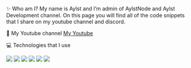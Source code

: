 ✨ Who am I?
My name is Aylst and I’m admin of AylstNode and Aylst Development channel. On this page you will find all of the code snippets that I share on my youtube channel and discord.

🔗 My Youtube channel
[My Youtube](https://www.youtube.com/@AylstNode/featured)

💻 Technologies that I use

[](https://user-images.githubusercontent.com/123989863/215577234-d569bd1f-2ed4-4937-aada-3e6bca9a4afe.png)
![](https://user-images.githubusercontent.com/123989863/215577335-44c9789f-6a68-4ff8-8329-ccb5979a263d.png)
![](https://user-images.githubusercontent.com/123989863/215577351-30d74b76-0554-44b2-9294-39fecd7b3aac.png)
![](https://user-images.githubusercontent.com/123989863/215577364-78d9f963-305f-4ff4-bb04-ca0ed4acea6c.png)
![](https://user-images.githubusercontent.com/123989863/215577376-a9ce8340-9a05-4f1d-a170-589416226ce8.png)
![](https://user-images.githubusercontent.com/123989863/215577394-aaf982e0-6015-4594-ad87-8a6ddb7e8b6c.png)
![](https://user-images.githubusercontent.com/123989863/215577408-a615fceb-851e-45e9-bef8-0db2cb6aa1ba.png)

